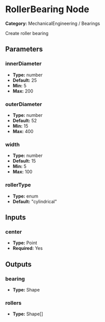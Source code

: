 
# RollerBearing Node

**Category:** MechanicalEngineering / Bearings

Create roller bearing

## Parameters


### innerDiameter
- **Type:** number
- **Default:** 25
- **Min:** 5
- **Max:** 200



### outerDiameter
- **Type:** number
- **Default:** 52
- **Min:** 15
- **Max:** 400



### width
- **Type:** number
- **Default:** 15
- **Min:** 5
- **Max:** 100



### rollerType
- **Type:** enum
- **Default:** "cylindrical"





## Inputs


### center
- **Type:** Point
- **Required:** Yes



## Outputs


### bearing
- **Type:** Shape



### rollers
- **Type:** Shape[]





